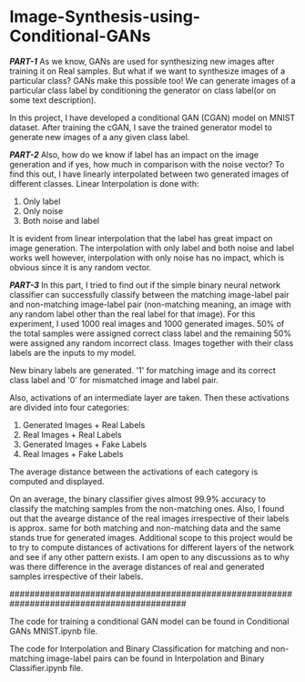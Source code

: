 # Image-Synthesis-using-Conditional-GANs

***PART-1***
As we know, GANs are used for synthesizing new images after training it on Real samples. But what if we want to synthesize images of a particular class? GANs make this possible too! We can generate images of a particular class label by conditioning the generator on class label(or on some text description).

In this project, I have developed a conditional GAN (CGAN) model on MNIST dataset. After training the cGAN, I save the trained generator model to generate new images of a any given class label.

***PART-2***
Also, how do we know if label has an impact on the image generation and if yes, how much in comparison with the noise vector? To find this out, I have linearly interpolated between two generated images of different classes. 
Linear Interpolation is done with:
1. Only label
2. Only noise
3. Both noise and label

It is evident from linear interpolation that the label has great impact on image generation. The interpolation with only label and both noise and label works well however, interpolation with only noise has no impact, which is obvious since it is any random vector.

***PART-3***
In this part, I tried to find out if the simple binary neural network classifier can successfully classify between the matching image-label pair and non-matching image-label pair (non-matching meaning, an image with any random label other than the real label for that image). For this experiment, I used 1000 real images and 1000 generated images. 50% of the total samples were assigned correct class label and the remaining 50% were assigned any random incorrect class. Images together with their class labels are the inputs to my model. 

New binary labels are generated. '1' for matching image and its correct class label and '0' for mismatched image and label pair.

Also, activations of an intermediate layer are taken. Then these activations are divided into four categories: 
1. Generated Images + Real Labels
2. Real Images + Real Labels
3. Generated Images + Fake Labels
4. Real Images + Fake Labels

The average distance between the activations of each category is computed and displayed. 

On an average, the binary classifier gives almost 99.9% accuracy to classify the matching samples from the non-matching ones. 
Also, I found out that the avearge distance of the real images irrespective of their labels is approx. same for both matching and non-matching data and the same stands true for generated images.
Additional scope to this project would be to try to compute distances of activations for different layers of the network and see if any other pattern exists.
I am open to any discussions as to why was there difference in the average distances of real and generated samples irrespective of their labels.

###########################################################################################

The code for training a conditional GAN model can be found in Conditional GANs MNIST.ipynb file.

The code for Interpolation and Binary Classification for matching and non-matching image-label pairs can be found in Interpolation and Binary Classifier.ipynb file.

